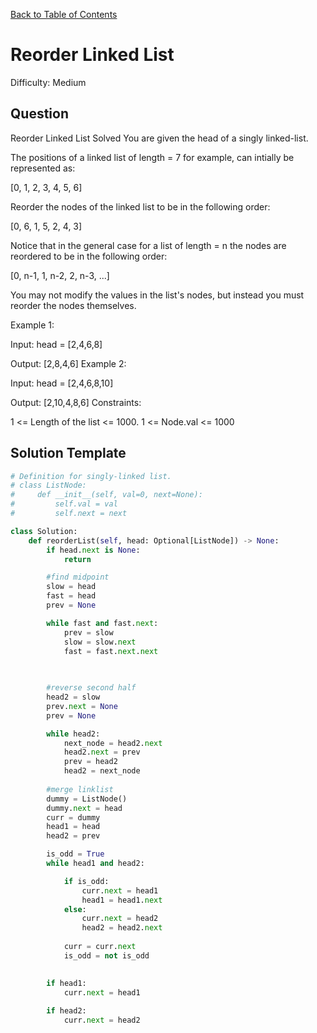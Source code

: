 [Back to Table of Contents](../README.md)

# Reorder Linked List
Difficulty: Medium

## Question
Reorder Linked List
Solved 
You are given the head of a singly linked-list.

The positions of a linked list of length = 7 for example, can intially be represented as:

[0, 1, 2, 3, 4, 5, 6]

Reorder the nodes of the linked list to be in the following order:

[0, 6, 1, 5, 2, 4, 3]

Notice that in the general case for a list of length = n the nodes are reordered to be in the following order:

[0, n-1, 1, n-2, 2, n-3, ...]

You may not modify the values in the list's nodes, but instead you must reorder the nodes themselves.

Example 1:

Input: head = [2,4,6,8]

Output: [2,8,4,6]
Example 2:

Input: head = [2,4,6,8,10]

Output: [2,10,4,8,6]
Constraints:

1 <= Length of the list <= 1000.
1 <= Node.val <= 1000

## Solution Template
```python
# Definition for singly-linked list.
# class ListNode:
#     def __init__(self, val=0, next=None):
#         self.val = val
#         self.next = next

class Solution:
    def reorderList(self, head: Optional[ListNode]) -> None:
        if head.next is None:
            return

        #find midpoint
        slow = head
        fast = head
        prev = None

        while fast and fast.next:
            prev = slow
            slow = slow.next
            fast = fast.next.next
        
        

        #reverse second half
        head2 = slow
        prev.next = None
        prev = None

        while head2:
            next_node = head2.next
            head2.next = prev
            prev = head2
            head2 = next_node
        
        #merge linklist
        dummy = ListNode()
        dummy.next = head
        curr = dummy
        head1 = head
        head2 = prev

        is_odd = True
        while head1 and head2:

            if is_odd:
                curr.next = head1
                head1 = head1.next
            else:
                curr.next = head2
                head2 = head2.next
            
            curr = curr.next
            is_odd = not is_odd

        
        if head1:
            curr.next = head1
        
        if head2:
            curr.next = head2
        



        
```

